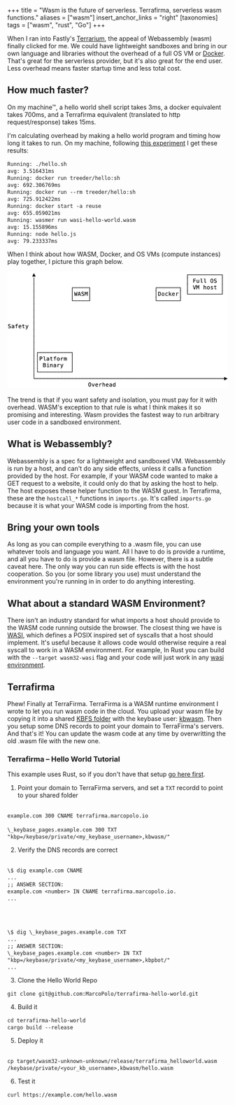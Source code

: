 +++
title = "Wasm is the future of serverless. Terrafirma, serverless wasm functions."
aliases = ["wasm"]
insert_anchor_links = "right"
[taxonomies]
tags = ["wasm", "rust", "Go"]
+++

When I ran into Fastly's [Terrarium](https://wasm.fastlylabs.com/), the appeal of Webassembly (wasm) finally clicked for me. We could have lightweight sandboxes and bring in our own language and libraries without the overhead of a full OS VM or [Docker](https://blog.iron.io/the-overhead-of-docker-run/). That's great for the serverless provider, but it's also great for the end user. Less overhead means faster startup time and less total cost.

## How much faster?

On my machine™, a hello world shell script takes 3ms, a docker equivalent takes 700ms, and a Terrafirma equivalent (translated to http request/response) takes 15ms.

I'm calculating overhead by making a hello world program and timing how long it takes to run. On my machine, following [this experiment](https://blog.iron.io/the-overhead-of-docker-run/) I get these results:

```
Running: ./hello.sh
avg: 3.516431ms
Running: docker run treeder/hello:sh
avg: 692.306769ms
Running: docker run --rm treeder/hello:sh
avg: 725.912422ms
Running: docker start -a reuse
avg: 655.059021ms
Running: wasmer run wasi-hello-world.wasm
avg: 15.155896ms
Running: node hello.js
avg: 79.233337ms
```

When I think about how WASM, Docker, and OS VMs (compute instances) play together, I picture this graph below.

![Safety versus overhead – Raw binary is fast unsafe; was is fast and safe; docker is safe.](/code/wasm-graph.png "Safety vs Overhead")

The trend is that if you want safety and isolation, you must pay for it with overhead. WASM's exception to that rule is what I think makes it so promising and interesting. Wasm provides the fastest way to run arbitrary user code in a sandboxed environment.

## What is Webassembly?

Webassembly is a spec for a lightweight and sandboxed VM. Webassembly is run by a host, and can't do any side effects, unless it calls a function provided by the host. For example, if your WASM code wanted to make a GET request to a website, it could only do that by asking the host to help. The host exposes these helper function to the WASM guest. In Terrafirma, these are the `hostcall_*` functions in `imports.go`. It's called `imports.go` because it is what your WASM code is importing from the host.

## Bring your own tools

As long as you can compile everything to a .wasm file, you can use whatever tools and language you want. All I have to do is provide a runtime, and all you have to do is provide a wasm file. However, there is a subtle caveat here. The only way you can run side effects is with the host cooperation. So you (or some library you use) must understand the environment you're running in in order to do anything interesting.

## What about a standard WASM Environment?

There isn't an industry standard for what imports a host should provide to the WASM code running outside the browser. The closest thing we have is [WASI](https://wasi.dev/), which defines a POSIX inspired set of syscalls that a host should implement. It's useful because it allows code would otherwise require a real syscall to work in a WASM environment. For example, In Rust you can build with the `--target wasm32-wasi` flag and your code will just work in any [wasi environment](https://wasmer.io/).

## Terrafirma

Phew! Finally at TerraFirma. TerraFirma is a WASM runtime environment I wrote to let you run wasm code in the cloud. You upload your wasm file by copying it into a shared [KBFS folder](https://keybase.io/docs/kbfs) with the keybase user: [kbwasm](https://keybase.io/kbwasm). Then you setup some DNS records to point your domain to TerraFirma's servers. And that's it! You can update the wasm code at any time by overwritting the old .wasm file with the new one.

### Terrafirma – Hello World Tutorial

This example uses Rust, so if you don't have that setup [go here first](https://rustup.rs/).

1. Point your domain to TerraFirma servers, and set a `TXT` recordd to point to your shared folder

```

example.com 300 CNAME terrafirma.marcopolo.io

\_keybase_pages.example.com 300 TXT "kbp=/keybase/private/<my_keybase_username>,kbwasm/"

```

2. Verify the DNS records are correct

```

\$ dig example.com CNAME
...
;; ANSWER SECTION:
example.com <number> IN CNAME terrafirma.marcopolo.io.
...

```

<br/>

```

\$ dig \_keybase_pages.example.com TXT
...
;; ANSWER SECTION:
\_keybase_pages.example.com <number> IN TXT "kbp=/keybase/private/<my_keybase_username>,kbpbot/"
...

```

3. Clone the Hello World Repo

```
git clone git@github.com:MarcoPolo/terrafirma-hello-world.git
```

4. Build it

```
cd terrafirma-hello-world
cargo build --release
```

5. Deploy it

```

cp target/wasm32-unknown-unknown/release/terrafirma_helloworld.wasm /keybase/private/<your_kb_username>,kbwasm/hello.wasm

```

6. Test it

```
curl https://example.com/hello.wasm
```
